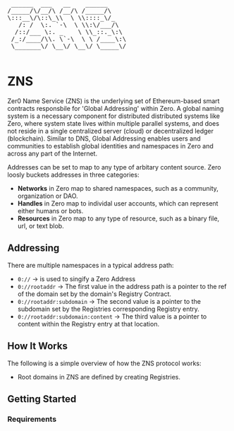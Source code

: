 <pre>
 ______  ___   __    ______ 
/_____/\/__/\ /__/\ /_____/\
\:::__\/\::\_\\  \ \\::::_\/_
   /: /  \:. `-\  \ \\:\/___/\
  /::/___ \:. _    \ \\_::._\:\
 /_:/____/\\. \`-\  \ \ /____\:\
 \_______\/ \__\/ \__\/ \_____\/   

</pre>

# ZNS

Zer0 Name Service (ZNS) is the underlying set of Ethereum-based smart contracts responsbile for 'Global Addressing' within Zero. A global naming system is a necessary component for distributed distributed systems like Zero, where system state lives within multiple parallel systems, and does not reside in a single centralized server (cloud) or decentralized ledger (blockchain). Similar to DNS, Global Addressing enables users and communities to establish global identities and namespaces in Zero and across any part of the Internet. 

Addresses can be set to map to any type of arbitary content source. Zero loosly buckets addresses in three categories:

- **Networks** in Zero map to shared namespaces, such as a community, organization or DAO. 
- **Handles** in Zero map to individal user accounts, which can represent either humans or bots.
- **Resources** in Zero map to any type of resource, such as a binary file, url, or text blob. 

## Addressing

There are multiple namespaces in a typical address path:

- ```0://``` -> is used to singify a Zero Address
- ```0://rootaddr``` -> The first value in the address path is a pointer to the ref of the domain set by the domain's Registry Contract.
- ```0://rootaddr:subdomain``` -> The second value is a pointer to the subdomain set by the Registries corresponding Registry entry. 
- ```0://rootaddr:subdomain:content``` -> The third value is a pointer to content within the Registry entry at that location. 

## How It Works

The following is a simple overview of how the ZNS protocol works: 

- Root domains in ZNS are defined by creating Registries. 

## Getting Started

### Requirements 